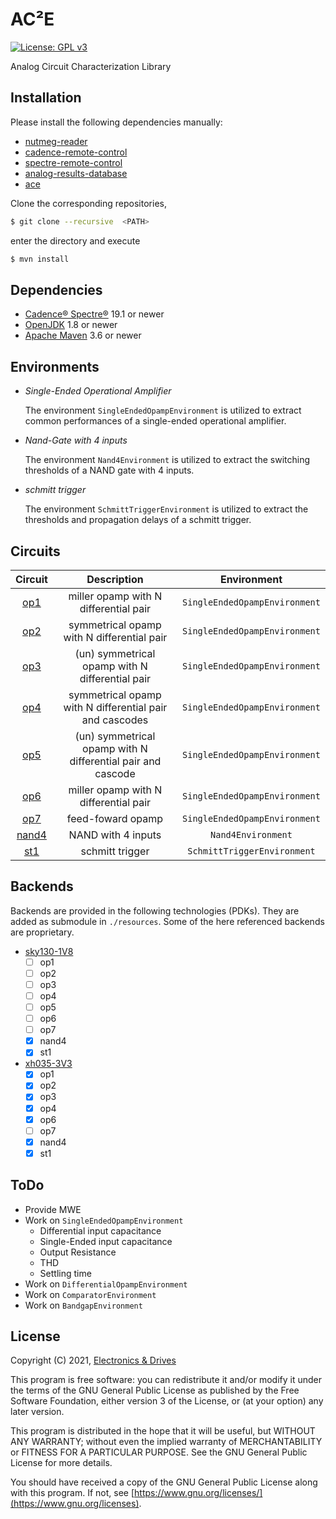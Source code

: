 # AC²E
[![License: GPL v3](https://img.shields.io/badge/License-GPLv3-blue.svg)](https://www.gnu.org/licenses/gpl-3.0) 

Analog Circuit Characterization Library

## Installation

Please install the following dependencies manually:

- [nutmeg-reader](https://github.com/electronics-and-drives/nutmeg-reader) 
- [cadence-remote-control](https://github.com/electronics-and-drives/cadence-remote-control) 
- [spectre-remote-control](https://github.com/electronics-and-drives/spectre-remote-control) 
- [analog-results-database](https://github.com/electronics-and-drives/analog-results-database) 
- [ace](https://github.com/matthschw/ace) 

Clone the corresponding repositories, 
```bash
$ git clone --recursive  <PATH>
```
enter the directory and execute
```bash
$ mvn install
```

## Dependencies

- [Cadence® Spectre®](https://www.cadence.com/ko_KR/home/tools/custom-ic-analog-rf-design/circuit-simulation/spectre-simulation-platform.html) 19.1 or newer
- [OpenJDK](https://openjdk.java.net/) 1.8 or newer 
- [Apache Maven](https://maven.apache.org/) 3.6 or newer

## Environments

- *Single-Ended Operational Amplifier*

  The environment `SingleEndedOpampEnvironment` is utilized to extract
  common performances of a single-ended operational amplifier.

- *Nand-Gate with 4 inputs*

  The environment `Nand4Environment` is utilized to extract
  the switching thresholds of a NAND gate with 4 inputs.

- *schmitt trigger*

  The environment `SchmittTriggerEnvironment` is utilized to extract
  the thresholds and propagation delays of a schmitt trigger.

## Circuits

| Circuit                                                                          | Description                                                 | Environment                       |
| :------------------------------------------------------------------------------: | :---------------------------------------------------------: | :-------------------------------: |
|  [op1](https://raw.githubusercontent.com/matthschw/ace/main/figures/op1.png)     | miller opamp with N differential pair                       | `SingleEndedOpampEnvironment`     |
|  [op2](https://raw.githubusercontent.com/matthschw/ace/main/figures/op2.png)     | symmetrical opamp with N differential pair                  | `SingleEndedOpampEnvironment`     |
|  [op3](https://raw.githubusercontent.com/matthschw/ace/main/figures/op3.png)     | (un) symmetrical opamp with N differential pair             | `SingleEndedOpampEnvironment`     |
|  [op4](https://raw.githubusercontent.com/matthschw/ace/main/figures/op4.png)     | symmetrical opamp with N differential pair and cascodes     | `SingleEndedOpampEnvironment`     |
|  [op5](https://raw.githubusercontent.com/matthschw/ace/main/figures/op5.png)     | (un) symmetrical opamp with N differential pair and cascode | `SingleEndedOpampEnvironment`     |
|  [op6](https://raw.githubusercontent.com/matthschw/ace/main/figures/op6.png)     | miller opamp with N differential pair                       | `SingleEndedOpampEnvironment`     |
|  [op7](https://raw.githubusercontent.com/matthschw/ace/main/figures/op7.png)     | feed-foward opamp                                           | `SingleEndedOpampEnvironment`     |
|  [nand4](https://raw.githubusercontent.com/matthschw/ace/main/figures/nand4.png) | NAND with 4 inputs                                          | `Nand4Environment`                |
|  [st1](https://raw.githubusercontent.com/matthschw/ace/main/figures/st1.png)     | schmitt trigger                                             | `SchmittTriggerEnvironment`       |

## Backends

Backends are provided in the following technologies (PDKs).
They are added as submodule in `./resources`.
Some of the here referenced backends are proprietary.

- [sky130-1V8](https://github.com/matthschw/ace-sky130-1V8)
  - [ ] op1
  - [ ] op2
  - [ ] op3
  - [ ] op4
  - [ ] op5
  - [ ] op6
  - [ ] op7
  - [x] nand4
  - [x] st1
- [xh035-3V3](https://gitlab-forschung.reutlingen-university.de/eda/ace-xh035-3v3)
  - [x] op1
  - [x] op2
  - [x] op3
  - [x] op4
  - [x] op6
  - [ ] op7
  - [x] nand4
  - [x] st1
## ToDo

- Provide MWE
- Work on `SingleEndedOpampEnvironment`
  - Differential input capacitance
  - Single-Ended input capacitance 
  - Output Resistance
  - THD
  - Settling time
- Work on `DifferentialOpampEnvironment`  
- Work on `ComparatorEnvironment`  
- Work on `BandgapEnvironment`  
## License

Copyright (C) 2021, [Electronics & Drives](https://www.electronics-and-drives.de/)

This program is free software: you can redistribute it and/or modify
it under the terms of the GNU General Public License as published by
the Free Software Foundation, either version 3 of the License, or
(at your option) any later version.

This program is distributed in the hope that it will be useful,
but WITHOUT ANY WARRANTY; without even the implied warranty of
MERCHANTABILITY or FITNESS FOR A PARTICULAR PURPOSE.  See the
GNU General Public License for more details.

You should have received a copy of the GNU General Public License
along with this program. If not, see 
[https://www.gnu.org/licenses/](https://www.gnu.org/licenses).